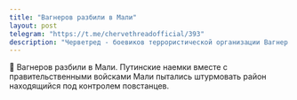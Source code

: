 ```yaml
---
title: "Вагнеров разбили в Мали"
layout: post
telegram: "https://t.me/chervethreadofficial/393"
description: "Черветред - боевиков террористической организации Вагнер разбили в Мали"
---
```

🚫 Вагнеров разбили в Мали. Путинские наемки вместе с правительственными войсками Мали пытались штурмовать район находящийся под контролем повстанцев.
